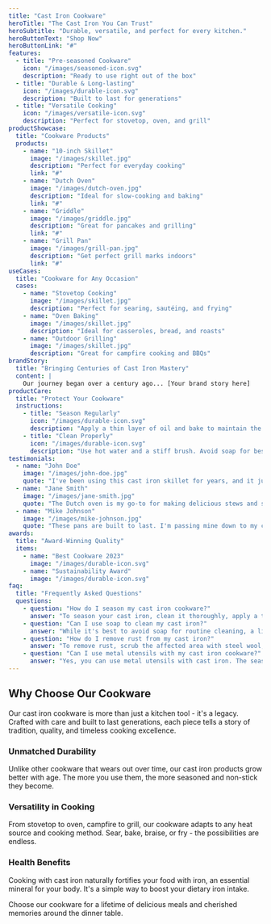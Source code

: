 ```yaml
---
title: "Cast Iron Cookware"
heroTitle: "The Cast Iron You Can Trust"
heroSubtitle: "Durable, versatile, and perfect for every kitchen."
heroButtonText: "Shop Now"
heroButtonLink: "#"
features:
  - title: "Pre-seasoned Cookware"
    icon: "/images/seasoned-icon.svg"
    description: "Ready to use right out of the box"
  - title: "Durable & Long-lasting"
    icon: "/images/durable-icon.svg"
    description: "Built to last for generations"
  - title: "Versatile Cooking"
    icon: "/images/versatile-icon.svg"
    description: "Perfect for stovetop, oven, and grill"
productShowcase:
  title: "Cookware Products"
  products:
    - name: "10-inch Skillet"
      image: "/images/skillet.jpg"
      description: "Perfect for everyday cooking"
      link: "#"
    - name: "Dutch Oven"
      image: "/images/dutch-oven.jpg"
      description: "Ideal for slow-cooking and baking"
      link: "#"
    - name: "Griddle"
      image: "/images/griddle.jpg"
      description: "Great for pancakes and grilling"
      link: "#"
    - name: "Grill Pan"
      image: "/images/grill-pan.jpg"
      description: "Get perfect grill marks indoors"
      link: "#"
useCases:
  title: "Cookware for Any Occasion"
  cases:
    - name: "Stovetop Cooking"
      image: "/images/skillet.jpg"
      description: "Perfect for searing, sautéing, and frying"
    - name: "Oven Baking"
      image: "/images/skillet.jpg"
      description: "Ideal for casseroles, bread, and roasts"
    - name: "Outdoor Grilling"
      image: "/images/skillet.jpg"
      description: "Great for campfire cooking and BBQs"
brandStory:
  title: "Bringing Centuries of Cast Iron Mastery"
  content: |
    Our journey began over a century ago... [Your brand story here]
productCare:
  title: "Protect Your Cookware"
  instructions:
    - title: "Season Regularly"
      icon: "/images/durable-icon.svg"
      description: "Apply a thin layer of oil and bake to maintain the non-stick surface."
    - title: "Clean Properly"
      icon: "/images/durable-icon.svg"
      description: "Use hot water and a stiff brush. Avoid soap for best results."
testimonials:
  - name: "John Doe"
    image: "/images/john-doe.jpg"
    quote: "I've been using this cast iron skillet for years, and it just keeps getting better!"
  - name: "Jane Smith"
    image: "/images/jane-smith.jpg"
    quote: "The Dutch oven is my go-to for making delicious stews and sourdough bread."
  - name: "Mike Johnson"
    image: "/images/mike-johnson.jpg"
    quote: "These pans are built to last. I'm passing mine down to my children!"
awards:
  title: "Award-Winning Quality"
  items:
    - name: "Best Cookware 2023"
      image: "/images/durable-icon.svg"
    - name: "Sustainability Award"
      image: "/images/durable-icon.svg"	  
faq:
  title: "Frequently Asked Questions"
  questions:
    - question: "How do I season my cast iron cookware?"
      answer: "To season your cast iron, clean it thoroughly, apply a thin layer of oil, and bake it in the oven at 450°F for 1 hour. Repeat this process 3-4 times for the best results."
    - question: "Can I use soap to clean my cast iron?"
      answer: "While it's best to avoid soap for routine cleaning, a little mild soap is okay for tough messes. Just be sure to re-season your pan afterward."
    - question: "How do I remove rust from my cast iron?"
      answer: "To remove rust, scrub the affected area with steel wool, rinse, dry thoroughly, and re-season the pan immediately."
    - question: "Can I use metal utensils with my cast iron cookware?"
      answer: "Yes, you can use metal utensils with cast iron. The seasoning is resilient, but be gentle to avoid scratching the surface."
---
```


## Why Choose Our Cookware

Our cast iron cookware is more than just a kitchen tool - it's a legacy. Crafted with care and built to last generations, each piece tells a story of tradition, quality, and timeless cooking excellence.

### Unmatched Durability

Unlike other cookware that wears out over time, our cast iron products grow better with age. The more you use them, the more seasoned and non-stick they become.

### Versatility in Cooking

From stovetop to oven, campfire to grill, our cookware adapts to any heat source and cooking method. Sear, bake, braise, or fry - the possibilities are endless.

### Health Benefits

Cooking with cast iron naturally fortifies your food with iron, an essential mineral for your body. It's a simple way to boost your dietary iron intake.

Choose our cookware for a lifetime of delicious meals and cherished memories around the dinner table.